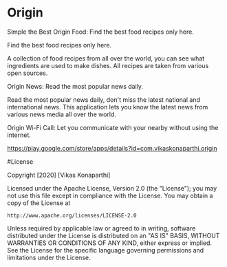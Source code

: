 # Origin
Simple the Best
Origin Food: Find the best food recipes only here.

Find the best food recipes only here.

A collection of food recipes from all over the world, you can see what ingredients are used to make dishes. All recipes are taken from various open sources.

Origin News: Read the most popular news daily.

Read the most popular news daily, don't miss the latest national and international news. This application lets you know the latest news from various news media all over the world.

Origin Wi-Fi Call: Let you communicate with your nearby without using the internet.

https://play.google.com/store/apps/details?id=com.vikaskonaparthi.origin


#License

Copyright [2020] [Vikas Konaparthi]

Licensed under the Apache License, Version 2.0 (the "License");
you may not use this file except in compliance with the License.
You may obtain a copy of the License at

    http://www.apache.org/licenses/LICENSE-2.0

Unless required by applicable law or agreed to in writing, software
distributed under the License is distributed on an "AS IS" BASIS,
WITHOUT WARRANTIES OR CONDITIONS OF ANY KIND, either express or implied.
See the License for the specific language governing permissions and
limitations under the License.

